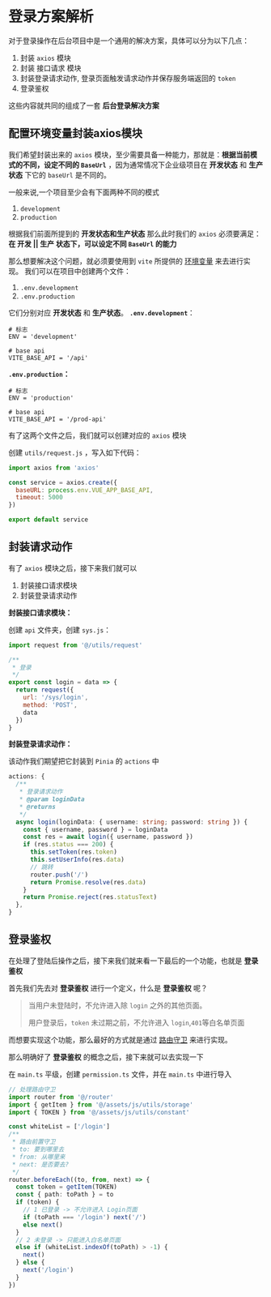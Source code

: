 # 登录方案解析

对于登录操作在后台项目中是一个通用的解决方案，具体可以分为以下几点：

1. 封装 `axios` 模块
2. 封装 接口请求 模块
3. 封装登录请求动作, 登录页面触发请求动作并保存服务端返回的 `token`
4. 登录鉴权

这些内容就共同的组成了一套 **后台登录解决方案**

## 配置环境变量封装axios模块

我们希望封装出来的 `axios` 模块，至少需要具备一种能力，那就是：**根据当前模式的不同，设定不同的 `BaseUrl`** ，因为通常情况下企业级项目在 **开发状态** 和 **生产状态** 下它的 `baseUrl` 是不同的。

一般来说,一个项目至少会有下面两种不同的模式

1. `development`
2. `production`

根据我们前面所提到的 **开发状态和生产状态** 那么此时我们的 `axios` 必须要满足：**在 开发 || 生产 状态下，可以设定不同 `BaseUrl` 的能力**

那么想要解决这个问题，就必须要使用到 `vite` 所提供的 [环境变量](https://cn.vitejs.dev/guide/env-and-mode.html) 来去进行实现。
我们可以在项目中创建两个文件：

1. `.env.development`
2. `.env.production`

它们分别对应 **开发状态** 和 **生产状态**。
**`.env.development`**：

```
# 标志
ENV = 'development'

# base api
VITE_BASE_API = '/api'
```

**`.env.production`：**

```
# 标志
ENV = 'production'

# base api
VITE_BASE_API = '/prod-api'
```

有了这两个文件之后，我们就可以创建对应的 `axios` 模块

创建 `utils/request.js` ，写入如下代码：

```js
import axios from 'axios'

const service = axios.create({
  baseURL: process.env.VUE_APP_BASE_API,
  timeout: 5000
})

export default service
```

## 封装请求动作

有了 `axios` 模块之后，接下来我们就可以

1. 封装接口请求模块
2. 封装登录请求动作

**封装接口请求模块：**

创建 `api` 文件夹，创建 `sys.js`：

```js
import request from '@/utils/request'

/**
 * 登录
 */
export const login = data => {
  return request({
    url: '/sys/login',
    method: 'POST',
    data
  })
}
```

**封装登录请求动作：**

该动作我们期望把它封装到 `Pinia` 的 `actions` 中

```ts
actions: {
  /**
   * 登录请求动作
   * @param loginData
   * @returns
   */
  async login(loginData: { username: string; password: string }) {
    const { username, password } = loginData
    const res = await login({ username, password })
    if (res.status === 200) {
      this.setToken(res.token)
      this.setUserInfo(res.data)
      // 跳转
      router.push('/')
      return Promise.resolve(res.data)
    }
    return Promise.reject(res.statusText)
  },
}
```

## 登录鉴权

在处理了登陆后操作之后，接下来我们就来看一下最后的一个功能，也就是 **登录鉴权**

首先我们先去对 **登录鉴权** 进行一个定义，什么是  **登录鉴权** 呢？

> 当用户未登陆时，不允许进入除 `login` 之外的其他页面。
>
> 用户登录后，`token` 未过期之前，不允许进入 `login`,`401`等白名单页面

而想要实现这个功能，那么最好的方式就是通过 [路由守卫](https://router.vuejs.org/zh/guide/advanced/navigation-guards.html#%E5%85%A8%E5%B1%80%E5%89%8D%E7%BD%AE%E5%AE%88%E5%8D%AB) 来进行实现。

那么明确好了 **登录鉴权** 的概念之后，接下来就可以去实现一下

在 `main.ts` 平级，创建 `permission.ts` 文件，并在 `main.ts` 中进行导入

```ts
// 处理路由守卫
import router from '@/router'
import { getItem } from '@/assets/js/utils/storage'
import { TOKEN } from '@/assets/js/utils/constant'

const whiteList = ['/login']
/**
 * 路由前置守卫
 * to: 要到哪里去
 * from: 从哪里来
 * next: 是否要去?
 */
router.beforeEach((to, from, next) => {
  const token = getItem(TOKEN)
  const { path: toPath } = to
  if (token) {
    // 1 已登录 -> 不允许进入 Login页面
    if (toPath === '/login') next('/')
    else next()
  }
  // 2 未登录 -> 只能进入白名单页面
  else if (whiteList.indexOf(toPath) > -1) {
    next()
  } else {
    next('/login')
  }
})
```
